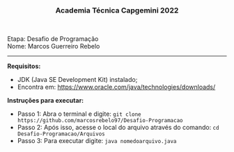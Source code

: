 <h3 align="center"> Academia Técnica Capgemini 2022 </h2> <br />

Etapa: Desafio de Programação <br />
Nome: Marcos Guerreiro Rebelo <br />

*****************************
**Requisitos:** 
  - JDK (Java SE Development Kit) instalado;
  - Encontra em: https://www.oracle.com/java/technologies/downloads/

**Instruções para executar:**
  - Passo 1: Abra o terminal e digite: `git clone https://github.com/marcosrebelo97/Desafio-Programacao`
  - Passo 2: Após isso, acesse o local do arquivo através do comando: `cd Desafio-Programacao/Arquivos`
  - Passo 3: Para executar digite: `java nomedoarquivo.java`
